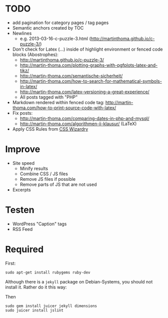 TODO
=====

* add pagination for category pages / tag pages
* Semantic anchors created by TOC
* Newlines
  - e.g. 2013-03-16-c-puzzle-3.html (http://martinthoma.github.io/c-puzzle-3/)
* Don't check for Latex ($...$) inside of highlight environment or
  fenced code blocks (Abostrophes):
  - http://martinthoma.github.io/c-puzzle-3/
  - http://martin-thoma.com/plotting-graphs-with-pgfplots-latex-and-tikz/
  - http://martin-thoma.com/semantische-sicherheit/
  - http://martin-thoma.com/how-to-search-for-mathematical-symbols-in-latex/
  - http://martin-thoma.com/latex-versioning-a-great-experience/
  - All posts tagged with "PHP"
* Markdown rendered within fenced code tag: http://martin-thoma.com/how-to-print-source-code-with-latex/
* Fix posts:
  - http://martin-thoma.com/comparing-dates-in-php-and-mysql/
  - http://martin-thoma.com/algorithmen-ii-klausur/ (LaTeX)
* Apply CSS Rules from [CSS Wizardry](https://github.com/csswizardry/CSS-Guidelines)

Improve
========
* Site speed
  * Minify results
  * Combine CSS / JS files
  * Remove JS files if possible
  * Remove parts of JS that are not used
* Excerpts

Testen
=======
* WordPress "Caption" tags
* RSS Feed

Required
========
First:

    sudo apt-get install rubygems ruby-dev

Although there is a `jekyll` package on Debian-Systems, you should not install it. Rather do it this way:

Then

    sudo gem install juicer jekyll dimensions
    sudo juicer install jslint
